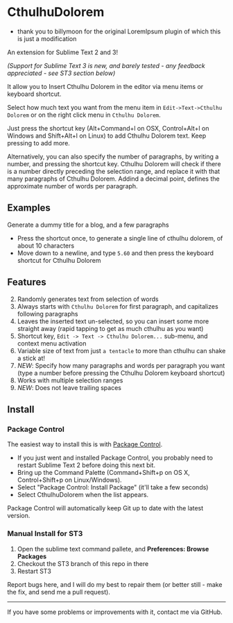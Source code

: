 # CthulhuDolorem
- thank you to billymoon for the original LoremIpsum plugin of which this is just a modification

An extension for Sublime Text 2 and 3!

_(Support for Sublime Text 3 is new, and barely tested - any feedback appreciated - see ST3 section below)_

It allow you to Insert Cthulhu Dolorem in the editor via menu items or keyboard shortcut.

Select how much text you want from the menu item in `Edit->Text->Cthulhu Dolorem` or on the right click menu in `Cthulhu Dolorem`.

Just press the shortcut key (Alt+Command+l on OSX, Control+Alt+l on Windows and Shift+Alt+l on Linux) to add Cthulhu Dolorem text. Keep pressing to add more.

Alternatively, you can also specify the number of paragraphs, by writing a number, and pressing the shortcut key. Cthulhu Dolorem will check if there is a number directly preceding the selection range, and replace it with that many paragraphs of Cthulhu Dolorem. Addind a decimal point, defines the approximate number of words per paragraph.

## Examples

Generate a dummy title for a blog, and a few paragraphs

- Press the shortcut once, to generate a single line of cthulhu dolorem, of about 10 characters
- Move down to a newline, and type `5.60` and then press the keyboard shortcut for Cthulhu Dolorem

## Features

2. Randomly generates text from selection of words
3. Always starts with `Cthulhu Dolorem` for first paragraph, and capitalizes following paragraphs
4. Leaves the inserted text un-selected, so you can insert some more straight away (rapid tapping to get as much cthulhu as you want)
5. Shortcut key, `Edit -> Text -> Cthulhu Dolorem...` sub-menu, and context menu activation
6. Variable size of text from just `a tentacle` to more than cthulhu can shake a stick at!
7. *NEW*: Specify how many paragraphs and words per paragraph you want (type a number before pressing the Cthulhu Dolorem keyboard shortcut)
8. Works with multiple selection ranges
9. *NEW*: Does not leave trailing spaces

## Install

### Package Control

The easiest way to install this is with [Package Control](http://wbond.net/sublime\_packages/package\_control).

 * If you just went and installed Package Control, you probably need to restart Sublime Text 2 before doing this next bit.
 * Bring up the Command Palette (Command+Shift+p on OS X, Control+Shift+p on Linux/Windows).
 * Select "Package Control: Install Package" (it'll take a few seconds)
 * Select CthulhuDolorem when the list appears.

Package Control will automatically keep Git up to date with the latest version.

### Manual Install for ST3

1. Open the sublime text command pallete, and **Preferences: Browse Packages**
2. Checkout the ST3 branch of this repo in there
3. Restart ST3

Report bugs here, and I will do my best to repair them (or better still - make the fix, and send me a pull request).

---

If you have some problems or improvements with it, contact me via GitHub.